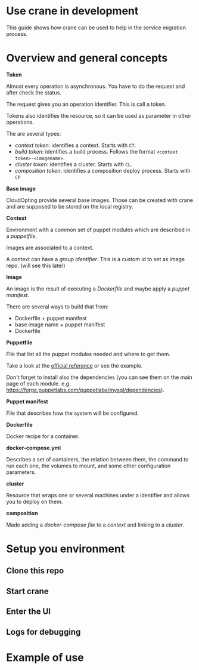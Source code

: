 # Use crane in development

This guide shows how crane can be used to help in the service migration process.

# Overview and general concepts

__Token__

Almost every operation is asynchronous. You have to do the request and after check the status.

The request gives you an operation identifier. This is call a token.

Tokens also identifies the resource, so it can be used as parameter in other operations.

The are several types:

- _context token_: identifies a context. Starts with `CT`.
- _build token_: identifies a build process. Follows the format `<context token>-<imagename>`.
- _cluster token_: identifies a cluster. Starts with `CL`.
- _composition token_: identifies a composition deploy process. Starts with `CP`

__Base image__

CloudOpting provide several base images. Those can be created with crane and are supposed to be stored on the local registry.

__Context__

Environment with a common set of puppet modules which are described in a _puppetfile_.

Images are associated to a context.

A context can have a _group identifier_. This is a custom id to set as image repo. (will see this later)

__Image__

An image is the result of executing a _Dockerfile_ and maybe apply a _puppet manifest_.

There are several ways to build that from:

- Dockerfile + puppet manifest
- base image name + puppet manifest
- Dockerfile

__Puppetfile__

File that list all the puppet modules needed and where to get them.

Take a look at the [official reference](https://docs.puppetlabs.com/pe/latest/r10k_puppetfile.html) or see the example.

Don't forget to install also the dependencies (you can see them on the main page of each module. e.g. https://forge.puppetlabs.com/puppetlabs/mysql/dependencies).

__Puppet manifest__

File that describes how the system will be configured.

__Dockerfile__

Docker recipe for a container.

__docker-compose.yml__

Describes a set of containers, the relation between them, the command to run each one, the volumes to mount, and some other configuration parameters.

__cluster__

Resource that wraps one or several machines under a identifier and allows you to deploy on them.

__composition__

Made adding a _docker-compose file_ to a _context_ and linking to a _cluster_.

# Setup you environment

## Clone this repo
<!-- TODO -->

## Start crane
<!-- TODO -->

## Enter the UI
<!-- TODO -->

## Logs for debugging
<!-- TODO -->


# Example of use

